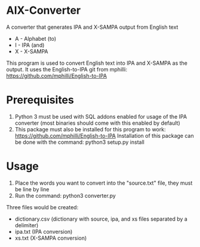 # AIX-Converter
A converter that generates IPA and X-SAMPA output from English text

* A - Alphabet (to)
* I - IPA (and)
* X - X-SAMPA

This program is used to convert English text into IPA and X-SAMPA as the output. 
It uses the English-to-IPA git from mphilli: https://github.com/mphilli/English-to-IPA

# Prerequisites

1. Python 3 must be used with SQL addons enabled for usage of the IPA converter (most binaries should come with this enabled by default)
2. This package must also be installed for this program to work: https://github.com/mphilli/English-to-IPA
    Installation of this package can be done with the command: 
        python3 setup.py install

# Usage

1. Place the words you want to convert into the "source.txt" file, they must be line by line
2. Run the command:
    python3 converter.py
    
Three files would be created:
* dictionary.csv (dictionary with source, ipa, and xs files separated by a delimiter)
* ipa.txt (IPA conversion)
* xs.txt (X-SAMPA conversion)
